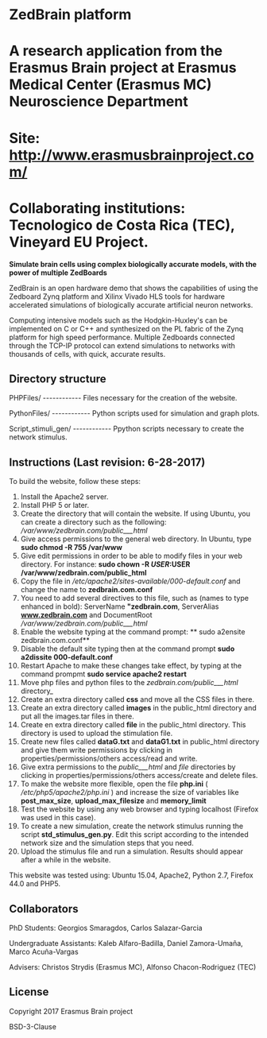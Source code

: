 # ZedBrain platform
# A research application from the Erasmus Brain project at Erasmus Medical Center (Erasmus MC) Neuroscience Department 
# Site: http://www.erasmusbrainproject.com/

# Collaborating institutions: Tecnologico de Costa Rica (TEC), Vineyard EU Project.

**Simulate brain cells using complex biologically accurate models, with the power of multiple ZedBoards**

ZedBrain is an open hardware demo that shows the capabilities of using the Zedboard Zynq platform and Xilinx Vivado HLS tools for hardware accelerated simulations of biologically accurate artificial neuron networks. 

Computing intensive models such as the Hodgkin-Huxley's can be implemented on C or C++ and synthesized on the PL fabric of the Zynq platform for high speed performance. Multiple Zedboards connected through the TCP-IP protocol can extend simulations to networks with thousands of cells, with quick, accurate results.

## Directory structure
PHPFiles/ ------------ Files necessary for the creation of the website.

PythonFiles/ ------------ Python scripts used for simulation and graph plots.

Script_stimuli_gen/ ------------ Ppython scripts necessary to create the network stimulus.

## Instructions (Last revision: 6-28-2017)
To build the website, follow these steps:
1. Install the Apache2 server. 
2. Install PHP 5 or later.
3. Create the directory that will contain the website. If using Ubuntu, you can create a directory such as the following: _/var/www/zedbrain.com/public___html_
4. Give access permissions to the general web directory. In Ubuntu, type **sudo chmod -R 755 /var/www**
5. Give edit permissions in order to be able to modify files in your web directory. For instance: **sudo chown -R $USER:$USER /var/www/zedbrain.com/public_html**
6. Copy the file in _/etc/apache2/sites-available/000-default.conf_ and change the name to **zedbrain.com.conf**
7. You need to add several directives to this file, such as (names to type enhanced in bold): ServerName **"zedbrain.com**, ServerAlias **www.zedbrain.com** and DocumentRoot _/var/www/zedbrain.com/public___html_
8. Enable the website typing at the command prompt: ** sudo a2ensite zedbrain.com.conf**
9. Disable the default site typing then at the command prompt **sudo a2dissite 000-default.conf**
10. Restart Apache to make these changes take effect, by typing at the command prompmt **sudo service apache2 restart**
11. Move php files and python files to the _zedbrain.com/public___html_ directory_
12. Create an extra directory called **css** and move all the CSS files in there.
13. Create an extra directory called **images** in the public_html directory and put all the images.tar files in there. 
14. Create en extra directory called **file** in the public_html directory. This directory is used to upload the stimulation file.
15. Create new files called **dataG.txt** and  **dataG1.txt** in public_html directory and give them write permissions by clicking in properties/permissions/others access/read and write.
16. Give extra permissions to the _public___html_ and _file_ directories  by clicking in properties/permissions/others access/create and delete files.
17. To make the website more flexible, open the file **php.ini** ( _/etc/php5/apache2/php.ini_ ) and increase the size of variables like **post_max_size**, **upload_max_filesize** and **memory_limit**
18. Test the website by using any web browser and typing localhost (Firefox was used in this case).
19. To create a new simulation, create the network stimulus running the script **std_stimulus_gen.py**. Edit this script according to the intended network size and the simulation steps that you need.
20. Upload the stimulus file and run a simulation. Results should appear after a while in the website. 

This website was tested using: Ubuntu 15.04, Apache2, Python 2.7, Firefox 44.0 and PHP5.

## Collaborators

PhD Students: Georgios Smaragdos, Carlos Salazar-Garcia

Undergraduate Assistants: Kaleb Alfaro-Badilla, Daniel Zamora-Umaña, Marco Acuña-Vargas

Advisers: Christos Strydis (Erasmus MC), Alfonso Chacon-Rodriguez (TEC)

## License
Copyright 2017 Erasmus Brain project

BSD-3-Clause


